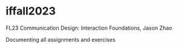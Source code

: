 # iffall2023
FL23 Communication Design: Interaction Foundations, Jason Zhao

Documenting all assignments and exercises
